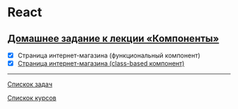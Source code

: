 # React

## [Домашнее задание к лекции «Компоненты»](https://github.com/TomSG03/ra16-homeworks/tree/master/components)

- [x] Страница интернет-магазина (функциональный компонент)
- [x] [Страница интернет-магазина (class-based компонент)](https://github.com/TomSG03/ra-component-class)

---
[Спискок задач](https://github.com/TomSG03/ra-homeworks-list)

[Спискок курсов](https://github.com/TomSG03/Training-in-Netology)
